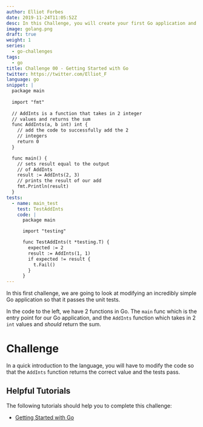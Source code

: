 ```yaml
---
author: Elliot Forbes
date: 2019-11-24T11:05:52Z
desc: In this Challenge, you will create your first Go application and commit it up to Github!
image: golang.png
draft: true
weight: 1
series:
  - go-challenges
tags:
  - go
title: Challenge 00 - Getting Started with Go
twitter: https://twitter.com/Elliot_F
language: go
snippet: |
  package main
  
  import "fmt"
  
  // AddInts is a function that takes in 2 integer
  // values and returns the sum
  func AddInts(a, b int) int {
    // add the code to successfully add the 2
    // integers
    return 0
  }

  func main() {
    // sets result equal to the output
    // of AddInts
    result := AddInts(2, 3)
    // prints the result of our add
    fmt.Println(result)
  }
tests: 
  - name: main_test
    test: TestAddInts
    code: |
      package main

      import "testing"

      func TestAddInts(t *testing.T) {
        expected := 2
        result := AddInts(1, 1)
        if expected != result {
          t.Fail()
        }
      }
---
```


In this first challenge, we are going to look at modifying an incredibly simple Go application so that it passes the unit tests.

In the code to the left, we have 2 functions in Go. The `main` func which is the entry point for our Go application, and the `AddInts` function which takes in 2 `int` values and *should* return the sum.

# Challenge

In a quick introduction to the language, you will have to modify the code so that the `AddInts` function returns the correct value and the tests pass.

## Helpful Tutorials
  
The following tutorials should help you to complete this challenge:

* [Getting Started with Go](https://tutorialedge.net/golang/getting-started-with-go/)
